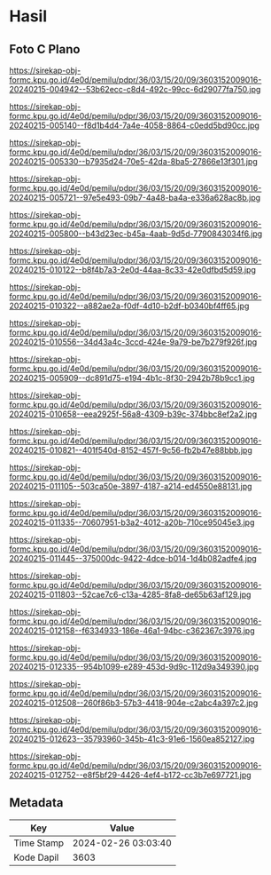 # Hasil

## Foto C Plano

https://sirekap-obj-formc.kpu.go.id/4e0d/pemilu/pdpr/36/03/15/20/09/3603152009016-20240215-004942--53b62ecc-c8d4-492c-99cc-6d29077fa750.jpg

https://sirekap-obj-formc.kpu.go.id/4e0d/pemilu/pdpr/36/03/15/20/09/3603152009016-20240215-005140--f8d1b4d4-7a4e-4058-8864-c0edd5bd90cc.jpg

https://sirekap-obj-formc.kpu.go.id/4e0d/pemilu/pdpr/36/03/15/20/09/3603152009016-20240215-005330--b7935d24-70e5-42da-8ba5-27866e13f301.jpg

https://sirekap-obj-formc.kpu.go.id/4e0d/pemilu/pdpr/36/03/15/20/09/3603152009016-20240215-005721--97e5e493-09b7-4a48-ba4a-e336a628ac8b.jpg

https://sirekap-obj-formc.kpu.go.id/4e0d/pemilu/pdpr/36/03/15/20/09/3603152009016-20240215-005800--b43d23ec-b45a-4aab-9d5d-7790843034f6.jpg

https://sirekap-obj-formc.kpu.go.id/4e0d/pemilu/pdpr/36/03/15/20/09/3603152009016-20240215-010122--b8f4b7a3-2e0d-44aa-8c33-42e0dfbd5d59.jpg

https://sirekap-obj-formc.kpu.go.id/4e0d/pemilu/pdpr/36/03/15/20/09/3603152009016-20240215-010322--a882ae2a-f0df-4d10-b2df-b0340bf4ff65.jpg

https://sirekap-obj-formc.kpu.go.id/4e0d/pemilu/pdpr/36/03/15/20/09/3603152009016-20240215-010556--34d43a4c-3ccd-424e-9a79-be7b279f926f.jpg

https://sirekap-obj-formc.kpu.go.id/4e0d/pemilu/pdpr/36/03/15/20/09/3603152009016-20240215-005909--dc891d75-e194-4b1c-8f30-2942b78b9cc1.jpg

https://sirekap-obj-formc.kpu.go.id/4e0d/pemilu/pdpr/36/03/15/20/09/3603152009016-20240215-010658--eea2925f-56a8-4309-b39c-374bbc8ef2a2.jpg

https://sirekap-obj-formc.kpu.go.id/4e0d/pemilu/pdpr/36/03/15/20/09/3603152009016-20240215-010821--401f540d-8152-457f-9c56-fb2b47e88bbb.jpg

https://sirekap-obj-formc.kpu.go.id/4e0d/pemilu/pdpr/36/03/15/20/09/3603152009016-20240215-011105--503ca50e-3897-4187-a214-ed4550e88131.jpg

https://sirekap-obj-formc.kpu.go.id/4e0d/pemilu/pdpr/36/03/15/20/09/3603152009016-20240215-011335--70607951-b3a2-4012-a20b-710ce95045e3.jpg

https://sirekap-obj-formc.kpu.go.id/4e0d/pemilu/pdpr/36/03/15/20/09/3603152009016-20240215-011445--375000dc-9422-4dce-b014-1d4b082adfe4.jpg

https://sirekap-obj-formc.kpu.go.id/4e0d/pemilu/pdpr/36/03/15/20/09/3603152009016-20240215-011803--52cae7c6-c13a-4285-8fa8-de65b63af129.jpg

https://sirekap-obj-formc.kpu.go.id/4e0d/pemilu/pdpr/36/03/15/20/09/3603152009016-20240215-012158--f6334933-186e-46a1-94bc-c362367c3976.jpg

https://sirekap-obj-formc.kpu.go.id/4e0d/pemilu/pdpr/36/03/15/20/09/3603152009016-20240215-012335--954b1099-e289-453d-9d9c-112d9a349390.jpg

https://sirekap-obj-formc.kpu.go.id/4e0d/pemilu/pdpr/36/03/15/20/09/3603152009016-20240215-012508--260f86b3-57b3-4418-904e-c2abc4a397c2.jpg

https://sirekap-obj-formc.kpu.go.id/4e0d/pemilu/pdpr/36/03/15/20/09/3603152009016-20240215-012623--35793960-345b-41c3-91e6-1560ea852127.jpg

https://sirekap-obj-formc.kpu.go.id/4e0d/pemilu/pdpr/36/03/15/20/09/3603152009016-20240215-012752--e8f5bf29-4426-4ef4-b172-cc3b7e697721.jpg


## Metadata

| Key        | Value               |
| ---------- | ------------------- |
| Time Stamp | 2024-02-26 03:03:40 |
| Kode Dapil | 3603                |



